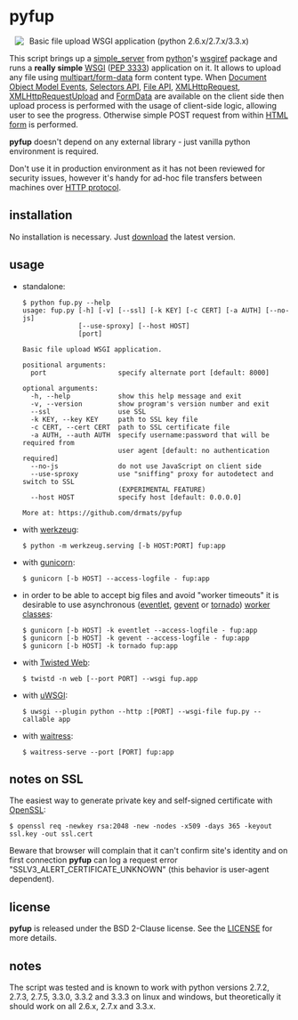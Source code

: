 # pyfup

<a href="https://github.com/drmats/pyfup/">
    <img
        src="https://raw2.github.com/drmats/pyfup/master/icon.png"
        align="left"
        hspace="10"
    >
</a>

Basic file upload WSGI application (python 2.6.x/2.7.x/3.3.x)

This script brings up a
[simple\_server](http://docs.python.org/3.3/library/wsgiref.html#module-wsgiref.simple_server)
from [python](http://python.org/)'s
[wsgiref](http://docs.python.org/3.3/library/wsgiref.html) package and runs
a **really simple** [WSGI](http://wsgi.org)
([PEP 3333](http://www.python.org/dev/peps/pep-3333/)) application on it.
It allows to upload any file using
[multipart/form-data](http://www.w3.org/TR/html401/interact/forms.html#h-17.13.4.2)
form content type.
When [Document Object Model Events](http://www.w3.org/TR/DOM-Level-2-Events/events.html),
[Selectors API](http://www.w3.org/TR/selectors-api/),
[File API](http://www.w3.org/TR/FileAPI/),
[XMLHttpRequest](http://www.w3.org/TR/XMLHttpRequest/),
[XMLHttpRequestUpload](http://www.w3.org/TR/XMLHttpRequest/#xmlhttprequestupload)
and [FormData](http://www.w3.org/TR/XMLHttpRequest/#interface-formdata) are
available on the client side then upload process is performed with the usage
of client-side logic, allowing user to see the progress. Otherwise simple POST
request from within [HTML form](http://www.w3.org/TR/html401/interact/forms.html)
is performed.

**pyfup** doesn't depend on any external library - just vanilla python
environment is required.

Don't use it in production environment as it has not been reviewed
for security issues, however it's handy for ad-hoc file transfers
between machines over [HTTP protocol](http://www.ietf.org/rfc/rfc2616.txt).




## installation

No installation is necessary. Just
[download](https://raw.github.com/drmats/pyfup/master/fup.py)
the latest version.




## usage

  * standalone:

        $ python fup.py --help
        usage: fup.py [-h] [-v] [--ssl] [-k KEY] [-c CERT] [-a AUTH] [--no-js]
                      [--use-sproxy] [--host HOST]
                      [port]

        Basic file upload WSGI application.

        positional arguments:
          port                  specify alternate port [default: 8000]

        optional arguments:
          -h, --help            show this help message and exit
          -v, --version         show program's version number and exit
          --ssl                 use SSL
          -k KEY, --key KEY     path to SSL key file
          -c CERT, --cert CERT  path to SSL certificate file
          -a AUTH, --auth AUTH  specify username:password that will be required from
                                user agent [default: no authentication required]
          --no-js               do not use JavaScript on client side
          --use-sproxy          use "sniffing" proxy for autodetect and switch to SSL
                                (EXPERIMENTAL FEATURE)
          --host HOST           specify host [default: 0.0.0.0]

        More at: https://github.com/drmats/pyfup


  * with [werkzeug](http://werkzeug.pocoo.org/):

        $ python -m werkzeug.serving [-b HOST:PORT] fup:app

  * with [gunicorn](http://gunicorn.org/):
    
        $ gunicorn [-b HOST] --access-logfile - fup:app

  * in order to be able to accept big files and avoid "worker timeouts" it is
  desirable to use asynchronous ([eventlet](http://eventlet.net/),
  [gevent](http://www.gevent.org/) or
  [tornado](http://www.tornadoweb.org/))
  [worker classes](http://docs.gunicorn.org/en/latest/settings.html#worker-processes):

        $ gunicorn [-b HOST] -k eventlet --access-logfile - fup:app
        $ gunicorn [-b HOST] -k gevent --access-logfile - fup:app
        $ gunicorn [-b HOST] -k tornado fup:app

  * with [Twisted Web](https://twistedmatrix.com/trac/wiki/TwistedWeb):

        $ twistd -n web [--port PORT] --wsgi fup.app

  * with [uWSGI](http://uwsgi-docs.readthedocs.org/en/latest/):

        $ uwsgi --plugin python --http :[PORT] --wsgi-file fup.py --callable app

  * with [waitress](http://docs.pylonsproject.org/projects/waitress/en/latest/):

        $ waitress-serve --port [PORT] fup:app




## notes on SSL

The easiest way to generate private key and self-signed certificate with
[OpenSSL](https://www.openssl.org/):

    $ openssl req -newkey rsa:2048 -new -nodes -x509 -days 365 -keyout ssl.key -out ssl.cert

Beware that browser will complain that it can't confirm site's identity
and on first connection **pyfup** can log a request error
"SSLV3_ALERT_CERTIFICATE_UNKNOWN" (this behavior is user-agent dependent).




## license

**pyfup** is released under the BSD 2-Clause license. See the
[LICENSE](https://raw2.github.com/drmats/pyfup/master/LICENSE)
for more details.




## notes

The script was tested and is known to work with python versions 2.7.2, 2.7.3,
2.7.5, 3.3.0, 3.3.2 and 3.3.3 on linux and windows, but theoretically it should
work on all 2.6.x, 2.7.x and 3.3.x.
